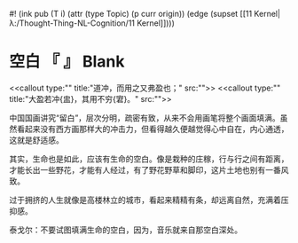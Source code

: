 #! (ink pub (T i) (attr (type Topic) (p curr origin)) (edge (supset [[11 Kernel|λ:/Thought-Thing-NL-Cognition/11 Kernel]])))


# 空白 『  』 Blank

<<callout type:"" title:"道冲，而用之又弗盈也；" src:"">>
<<callout type:"" title:"大盈若冲{盅}，其用不穷{宭}。" src:"">>

中国国画讲究“留白”，层次分明，疏密有致，从来不会用画笔将整个画面填满。虽然看起来没有西方画那样大的冲击力，但看得越久便越觉得心中自在，内心通透，这就是舒适感。

其实，生命也是如此，应该有生命的空白。像是栽种的庄稼，行与行之间有距离，才能长出一些野花，才能有人经过，有了野花野草和脚印，这片土地也别有一番风致。

过于拥挤的人生就像是高楼林立的城市，看起来精精有条，却远离自然，充满着压抑感。

泰戈尔：不要试图填满生命的空白，因为，音乐就来自那空白深处。
